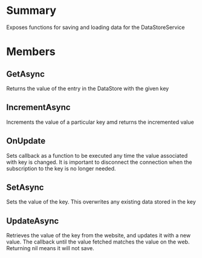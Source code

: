 # Summary
Exposes functions for saving and loading data for the DataStoreService

# Members

## GetAsync
Returns the value of the entry in the DataStore with the given key

## IncrementAsync
Increments the value of a particular key amd returns the incremented value

## OnUpdate
Sets callback as a function to be executed any time the value associated with key is changed. It is important to disconnect the connection when the subscription to the key is no longer needed. 

## SetAsync
Sets the value of the key. This overwrites any existing data stored in the key

## UpdateAsync
Retrieves the value of the key from the website, and updates it with a new value. The callback until the value fetched matches the value on the web. Returning nil means it will not save.